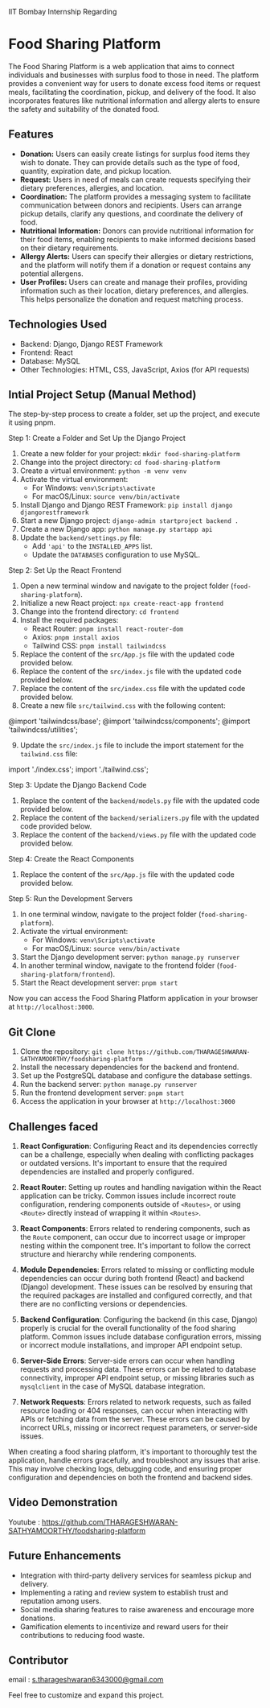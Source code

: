 IIT Bombay Internship Regarding 

# Food Sharing Platform

The Food Sharing Platform is a web application that aims to connect individuals and businesses with surplus food to those in need. The platform provides a convenient way for users to donate excess food items or request meals, facilitating the coordination, pickup, and delivery of the food. It also incorporates features like nutritional information and allergy alerts to ensure the safety and suitability of the donated food.

## Features

- **Donation:** Users can easily create listings for surplus food items they wish to donate. They can provide details such as the type of food, quantity, expiration date, and pickup location.
- **Request:** Users in need of meals can create requests specifying their dietary preferences, allergies, and location. 
- **Coordination:** The platform provides a messaging system to facilitate communication between donors and recipients. Users can arrange pickup details, clarify any questions, and coordinate the delivery of food.
- **Nutritional Information:** Donors can provide nutritional information for their food items, enabling recipients to make informed decisions based on their dietary requirements.
- **Allergy Alerts:** Users can specify their allergies or dietary restrictions, and the platform will notify them if a donation or request contains any potential allergens.
- **User Profiles:** Users can create and manage their profiles, providing information such as their location, dietary preferences, and allergies. This helps personalize the donation and request matching process.

## Technologies Used

- Backend: Django, Django REST Framework
- Frontend: React
- Database: MySQL
- Other Technologies: HTML, CSS, JavaScript, Axios (for API requests)

## Intial Project Setup (Manual Method)

The step-by-step process to create a folder, set up the project, and execute it using pnpm.

Step 1: Create a Folder and Set Up the Django Project
1. Create a new folder for your project: `mkdir food-sharing-platform`
2. Change into the project directory: `cd food-sharing-platform`
3. Create a virtual environment: `python -m venv venv`
4. Activate the virtual environment:
   - For Windows: `venv\Scripts\activate`
   - For macOS/Linux: `source venv/bin/activate`
5. Install Django and Django REST Framework: `pip install django djangorestframework`
6. Start a new Django project: `django-admin startproject backend .`
7. Create a new Django app: `python manage.py startapp api`
8. Update the `backend/settings.py` file:
   - Add `'api'` to the `INSTALLED_APPS` list.
   - Update the `DATABASES` configuration to use MySQL.

Step 2: Set Up the React Frontend
1. Open a new terminal window and navigate to the project folder (`food-sharing-platform`).
2. Initialize a new React project: `npx create-react-app frontend`
3. Change into the frontend directory: `cd frontend`
4. Install the required packages:
   - React Router: `pnpm install react-router-dom`
   - Axios: `pnpm install axios`
   - Tailwind CSS: `pnpm install tailwindcss`
5. Replace the content of the `src/App.js` file with the updated code provided below.
6. Replace the content of the `src/index.js` file with the updated code provided below.
7. Replace the content of the `src/index.css` file with the updated code provided below.
8. Create a new file `src/tailwind.css` with the following content:

@import 'tailwindcss/base';
@import 'tailwindcss/components';
@import 'tailwindcss/utilities';

9. Update the `src/index.js` file to include the import statement for the `tailwind.css` file:

import './index.css';
import './tailwind.css';

Step 3: Update the Django Backend Code
1. Replace the content of the `backend/models.py` file with the updated code provided below.
2. Replace the content of the `backend/serializers.py` file with the updated code provided below.
3. Replace the content of the `backend/views.py` file with the updated code provided below.

Step 4: Create the React Components
1. Replace the content of the `src/App.js` file with the updated code provided below.

Step 5: Run the Development Servers
1. In one terminal window, navigate to the project folder (`food-sharing-platform`).
2. Activate the virtual environment:
   - For Windows: `venv\Scripts\activate`
   - For macOS/Linux: `source venv/bin/activate`
3. Start the Django development server: `python manage.py runserver`
4. In another terminal window, navigate to the frontend folder (`food-sharing-platform/frontend`).
5. Start the React development server: `pnpm start`

Now you can access the Food Sharing Platform application in your browser at `http://localhost:3000`.

## Git Clone

1. Clone the repository: `git clone https://github.com/THARAGESHWARAN-SATHYAMOORTHY/foodsharing-platform`
2. Install the necessary dependencies for the backend and frontend.
3. Set up the PostgreSQL database and configure the database settings.
4. Run the backend server: `python manage.py runserver`
5. Run the frontend development server: `pnpm start`
6. Access the application in your browser at `http://localhost:3000`

## Challenges faced

1. **React Configuration**: Configuring React and its dependencies correctly can be a challenge, especially when dealing with conflicting packages or outdated versions. It's important to ensure that the required dependencies are installed and properly configured.

2. **React Router**: Setting up routes and handling navigation within the React application can be tricky. Common issues include incorrect route configuration, rendering components outside of `<Routes>`, or using `<Route>` directly instead of wrapping it within `<Routes>`.

3. **React Components**: Errors related to rendering components, such as the `Route` component, can occur due to incorrect usage or improper nesting within the component tree. It's important to follow the correct structure and hierarchy while rendering components.

4. **Module Dependencies**: Errors related to missing or conflicting module dependencies can occur during both frontend (React) and backend (Django) development. These issues can be resolved by ensuring that the required packages are installed and configured correctly, and that there are no conflicting versions or dependencies.

5. **Backend Configuration**: Configuring the backend (in this case, Django) properly is crucial for the overall functionality of the food sharing platform. Common issues include database configuration errors, missing or incorrect module installations, and improper API endpoint setup.

6. **Server-Side Errors**: Server-side errors can occur when handling requests and processing data. These errors can be related to database connectivity, improper API endpoint setup, or missing libraries such as `mysqlclient` in the case of MySQL database integration.

7. **Network Requests**: Errors related to network requests, such as failed resource loading or 404 responses, can occur when interacting with APIs or fetching data from the server. These errors can be caused by incorrect URLs, missing or incorrect request parameters, or server-side issues.

When creating a food sharing platform, it's important to thoroughly test the application, handle errors gracefully, and troubleshoot any issues that arise. This may involve checking logs, debugging code, and ensuring proper configuration and dependencies on both the frontend and backend sides.

## Video Demonstration

Youtube : https://github.com/THARAGESHWARAN-SATHYAMOORTHY/foodsharing-platform

## Future Enhancements

- Integration with third-party delivery services for seamless pickup and delivery.
- Implementing a rating and review system to establish trust and reputation among users.
- Social media sharing features to raise awareness and encourage more donations.
- Gamification elements to incentivize and reward users for their contributions to reducing food waste.

## Contributor

email : s.tharageshwaran6343000@gmail.com

Feel free to customize and expand this project.
